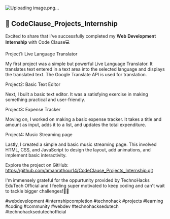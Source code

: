 ![Uploading image.png…]()

## 🚀 CodeClause_Projects_Internship
Excited to share that I've successfully completed my 𝐖𝐞𝐛 𝐃𝐞𝐯𝐞𝐥𝐨𝐩𝐦𝐞𝐧𝐭 𝐈𝐧𝐭𝐞𝐫𝐧𝐬𝐡𝐢𝐩 with Code Clause💻

Project1: Live Language Translator

My first project was a simple but powerful Live Language Translator. It translates text entered in a text area into the selected language and displays the translated text. The Google Translate API is used for translation.

Project2: Basic Text Editor

Next, I built a basic text editor. It was a satisfying exercise in making something practical and user-friendly.

Project3: Expense Tracker

Moving on, I worked on making a basic expense tracker. It takes a title and amount as input, adds it to a list, and updates the total expenditure. 

Project4: Music Streaming page

Lastly, I created a simple and basic music streaming page. This involved HTML, CSS, and JavaScript to design the layout, add animations, and implement basic interactivity.

Explore the project on GitHub: https://github.com/amanrathour14/CodeClause_Projects_Internship.git

I'm immensely grateful for the oppurtunity provided by TechnoHacks EduTech Official and I feeling super motivated to keep coding and can't wait to tackle bigger challenges!🌟💼

#webdevelopment #internshipcompletion #technohack #projects #learning #coding #community #webdev #technohacksedutech #technohacksedutechofficial



